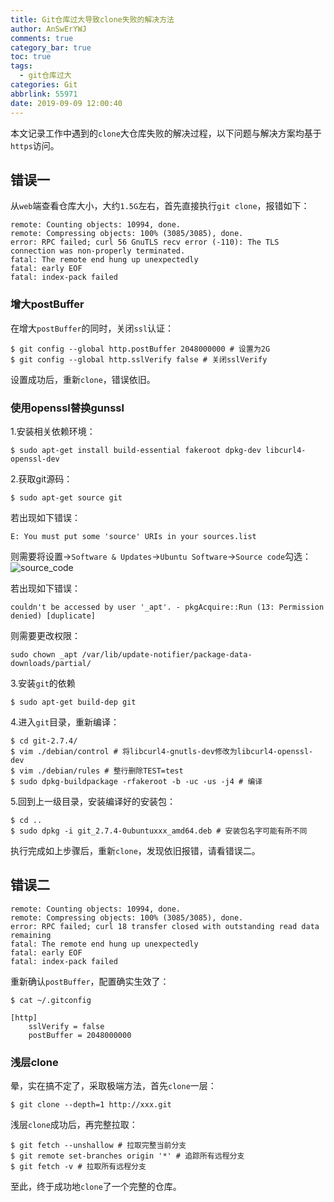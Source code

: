```yaml
---
title: Git仓库过大导致clone失败的解决方法
author: AnSwErYWJ
comments: true
category_bar: true
toc: true
tags:
  - git仓库过大
categories: Git
abbrlink: 55971
date: 2019-09-09 12:00:40
---
```


本文记录工作中遇到的`clone`大仓库失败的解决过程，以下问题与解决方案均基于`https`访问。

<!--more-->

## 错误一
从`web`端查看仓库大小，大约`1.5G`左右，首先直接执行`git clone`，报错如下：
```
remote: Counting objects: 10994, done.
remote: Compressing objects: 100% (3085/3085), done.
error: RPC failed; curl 56 GnuTLS recv error (-110): The TLS connection was non-properly terminated.
fatal: The remote end hung up unexpectedly
fatal: early EOF
fatal: index-pack failed
```

### 增大postBuffer
在增大`postBuffer`的同时，关闭`ssl`认证：
```
$ git config --global http.postBuffer 2048000000 # 设置为2G
$ git config --global http.sslVerify false # 关闭sslVerify
```
设置成功后，重新`clone`，错误依旧。

### 使用openssl替换gunssl
1.安装相关依赖环境：
```
$ sudo apt-get install build-essential fakeroot dpkg-dev libcurl4-openssl-dev
```

2.获取git源码：
```
$ sudo apt-get source git
```
若出现如下错误：
```
E: You must put some 'source' URIs in your sources.list
```
则需要将设置->`Software & Updates`->`Ubuntu Software`->`Source code`勾选：
![source_code](source_code.png)

若出现如下错误：
```
couldn't be accessed by user '_apt'. - pkgAcquire::Run (13: Permission denied) [duplicate]
```
则需要更改权限：
```
sudo chown _apt /var/lib/update-notifier/package-data-downloads/partial/
```

3.安装`git`的依赖
```
$ sudo apt-get build-dep git
```

4.进入`git`目录，重新编译：
```
$ cd git-2.7.4/
$ vim ./debian/control # 将libcurl4-gnutls-dev修改为libcurl4-openssl-dev
$ vim ./debian/rules # 整行删除TEST=test
$ sudo dpkg-buildpackage -rfakeroot -b -uc -us -j4 # 编译
```

5.回到上一级目录，安装编译好的安装包：
```
$ cd ..
$ sudo dpkg -i git_2.7.4-0ubuntuxxx_amd64.deb # 安装包名字可能有所不同
```

执行完成如上步骤后，重新`clone`，发现依旧报错，请看错误二。

## 错误二
```
remote: Counting objects: 10994, done.
remote: Compressing objects: 100% (3085/3085), done.
error: RPC failed; curl 18 transfer closed with outstanding read data remaining
fatal: The remote end hung up unexpectedly
fatal: early EOF
fatal: index-pack failed
```

重新确认`postBuffer`，配置确实生效了：
```
$ cat ~/.gitconfig

[http]
	sslVerify = false
	postBuffer = 2048000000
```

### 浅层clone
晕，实在搞不定了，采取极端方法，首先`clone`一层：
```
$ git clone --depth=1 http://xxx.git
```
浅层`clone`成功后，再完整拉取：
```
$ git fetch --unshallow # 拉取完整当前分支
$ git remote set-branches origin '*' # 追踪所有远程分支
$ git fetch -v # 拉取所有远程分支
```

至此，终于成功地`clone`了一个完整的仓库。
